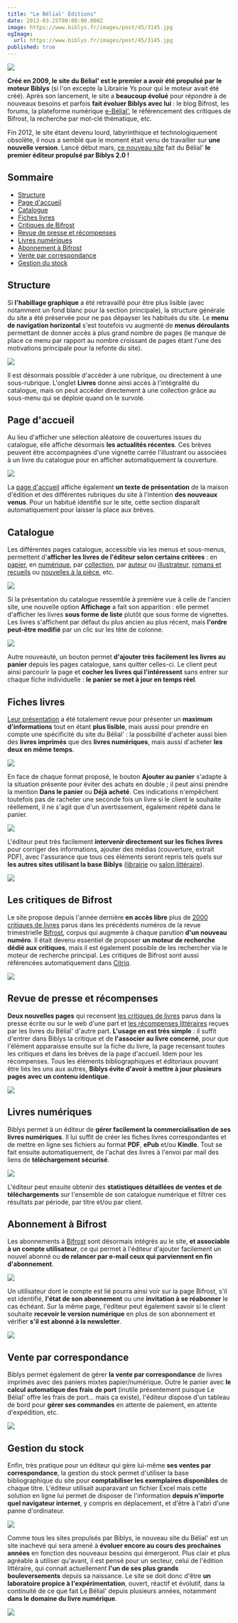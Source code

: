 ```yaml
---
title: "Le Bélial' Éditions"
date: 2013-03-25T00:00:00.000Z
image: https://www.biblys.fr/images/post/45/3145.jpg
ogImage:
  url: https://www.biblys.fr/images/post/45/3145.jpg
published: true
---
```


![](http://www.biblys.fr/biblys/media/blog/belial-00.jpg)

**Créé en 2009, le site du Bélial&#039; est le premier a avoir été propulsé par** **le moteur Biblys** (si l&#039;on excepte la Librairie Ys pour qui le moteur avait été créé). Après son lancement, le site a **beaucoup évolué** pour répondre à de nouveaux besoins et parfois **fait évoluer Biblys avec lui** : le blog Bifrost, les forums, la plateforme numérique [e-Bélial&#039;](http://e.belial.fr/), le référencement des critiques de Bifrost, la recherche par mot-clé thématique, etc.

Fin 2012, le site étant devenu lourd, labyrinthique et technologiquement obsolète, il nous a semblé que le moment était venu de travailler sur **une nouvelle version**. Lancé début mars, [ce nouveau site](http://www.belial.fr/) fait du Bélial&#039; **le premier éditeur propulsé par Biblys 2.0 !**

## Sommaire

- [Structure](#structure)
- [Page d&#039;accueil](#accueil)
- [Catalogue](#catalogue)
- [Fiches livres](#fiche)
- [Critiques de Bifrost](#critiques)
- [Revue de presse et récompenses](#presse)
- [Livres numériques](#stats)
- [Abonnement à Bifrost](#bifrost)
- [Vente par correspondance](#vpc)
- [Gestion du stock](#stock)

## Structure

Si **l&#039;habillage graphique** a été retravaillé pour être plus lisible (avec notamment un fond blanc pour la section principale), la structure générale du site a été préservée pour ne pas dépayser les habitués du site. Le **menu de navigation horizontal** s&#039;est toutefois vu augmenté de **menus déroulants** permettant de donner accès à plus grand nombre de pages (le manque de place ce menu par rapport au nombre croissant de pages étant l&#039;une des motivations principale pour la refonte du site).

![](http://www.biblys.fr/biblys/media/blog/belial-01.jpg)

Il est désormais possible d&#039;accéder à une rubrique, ou directement à une sous-rubrique. L&#039;onglet **Livres** donne ainsi accès à l&#039;intégralité du catalogue, mais on peut accéder directement à une collection grâce au sous-menu qui se déploie quand on le survole.

## Page d&#039;accueil

Au lieu d&#039;afficher une sélection aléatoire de couvertures issues du catalogue, elle affiche désormais **les actualités récentes**. Ces brèves peuvent être accompagnées d&#039;une vignette carrée l&#039;illustrant ou associées à un livre du catalogue pour en afficher automatiquement la couverture.

![](http://www.biblys.fr/biblys/media/blog/belial-02.jpg)

La [page d&#039;accueil](http://www.belial.fr/) affiche également **un texte de présentation** de la maison d&#039;édition et des différentes rubriques du site à l&#039;intention **des nouveaux venus**. Pour un habitué identifié sur le site, cette section disparaît automatiquement pour laisser la place aux brèves.

## Catalogue

Les différentes pages catalogue, accessible via les menus et sous-menus, permettent d&#039;**afficher les livres de l&#039;éditeur selon certains critères** : en [papier](http://www.belial.fr/pages/papier), en [numérique](http://www.belial.fr/pages/numerique), par [collection](http://www.belial.fr/collection/kvasar), par [auteur](http://www.belial.fr/lucius-shepard/) ou [illustrateur](http://www.belial.fr/manchu/), [romans et recueils](http://www.belial.fr/collection/e-belial) ou [nouvelles à la pièce](http://www.belial.fr/collection/e-belial-nouvelles), etc.

![](http://www.biblys.fr/biblys/media/blog/belial-03.jpg)

Si la présentation du catalogue ressemble à première vue à celle de l&#039;ancien site, une nouvelle option **Affichage** a fait son apparition : elle permet d&#039;afficher les livres **sous forme de liste** plutôt que sous forme de vignettes. Les livres s&#039;affichent par défaut du plus ancien au plus récent, mais **l&#039;ordre peut-être modifié** par un clic sur les tête de colonne.

![](http://www.biblys.fr/biblys/media/blog/belial-04.jpg)

Autre nouveauté, un bouton permet **d&#039;ajouter très facilement les livres au panier** depuis les pages catalogue, sans quitter celles-ci. Le client peut ainsi parcourir la page et **cocher les livres qui l&#039;intéressent** sans entrer sur chaque fiche individuelle : **le panier se met à jour en temps réel**.

## Fiches livres

[Leur présentation](http://www.belial.fr/stephen-baxter/accretion) a été totalement revue pour présenter un **maximum d&#039;informations** tout en étant **plus lisible**, mais aussi pour prendre en compte une spécificité du site du Bélial&#039; : la possibilité d&#039;acheter aussi bien des **livres imprimés** que des **livres numériques**, mais aussi d&#039;acheter **les deux en même temps**.

![](http://www.biblys.fr/biblys/media/blog/belial-05.jpg)

En face de chaque format proposé, le bouton **Ajouter au** **panier** s&#039;adapte à la situation présente pour éviter des achats en double ; il peut ainsi prendre la mention **Dans le panier** ou **Déjà acheté**. Ces indications n&#039;empêchent toutefois pas de racheter une seconde fois un livre si le client le souhaite réellement, il ne s&#039;agit que d&#039;un avertissement, également répété dans le panier.

![](http://www.biblys.fr/biblys/media/blog/belial-06.jpg)

L&#039;éditeur peut très facilement **intervenir directement sur les fiches livres** pour corriger des informations, ajouter des médias (couverture, extrait PDF), avec l&#039;assurance que tous ces éléments seront repris tels quels sur **les autres sites utilisant la base Biblys** ([librairie](http://www.scylla.fr/lucius-shepard/le-dragon-griaule) ou [salon littéraire](http://www.imaginales.fr/lucius-shepard/le-dragon-griaule)).

![](http://www.biblys.fr/biblys/media/blog/belial-07.jpg)

## Les critiques de Bifrost

Le site propose depuis l&#039;année dernière **en accès libre** plus de [2000 critiques de livres](http://www.belial.fr/pages/critiques) parus dans les précédents numéros de la revue trimestrielle [Bifrost](http://www.belial.fr/pages/bifrost), corpus qui augmente à chaque parution **d&#039;un nouveau numéro**. Il était devenu essentiel de proposer **un moteur de recherche dédié aux critiques**, mais il est également possible de les rechercher via le moteur de recherche principal. Les critiques de Bifrost sont aussi référencées automatiquement dans [Citriq](http://citriq.net/).

![](http://www.biblys.fr/biblys/media/blog/belial-08.jpg)

## Revue de presse et récompenses

**Deux nouvelles pages** qui recensent [les critiques de livres](http://www.belial.fr/pages/revue-de-presse) parus dans la presse écrite ou sur le web d&#039;une part et [les récompenses littéraires](http://www.belial.fr/pages/recompenses) reçues par les livres du Bélial&#039; d&#039;autre part. **L&#039;usage en est très simple** : il suffit d&#039;entrer dans Biblys la critique et de **l&#039;associer au livre concerné**, pour que l&#039;élément apparaisse ensuite sur la fiche du livre, la page recensant toutes les critiques et dans les brèves de la page d&#039;accueil. Idem pour les récompenses. Tous les éléments bibliographiques et éditoriaux pouvant être liés les uns aux autres, **Biblys évite d&#039;avoir à mettre à jour plusieurs pages avec un contenu identique**.

![](http://www.biblys.fr/biblys/media/blog/belial-09.jpg)

## Livres numériques

Biblys permet à un éditeur de **gérer facilement la commercialisation de ses livres numériques**. Il lui suffit de créer les fiches livres correspondantes et de mettre en ligne ses fichiers au format **PDF**, **ePub** et/ou **Kindle**. Tout se fait ensuite automatiquement, de l&#039;achat des livres à l&#039;envoi par mail des liens de **téléchargement sécurisé**.

![](http://www.biblys.fr/biblys/media/blog/belial-10.jpg)

L&#039;éditeur peut ensuite obtenir des **statistiques détaillées de ventes et de téléchargements** sur l&#039;ensemble de son catalogue numérique et filtrer ces résultats par période, par titre et/ou par client.

## Abonnement à Bifrost

Les abonnements à [Bifrost](http://www.belial.fr/pages/bifrost) sont désormais intégrés au le site, **et associable à un compte utilisateur**, ce qui permet à l&#039;éditeur d&#039;ajouter facilement un nouvel abonné ou **de relancer par e-mail ceux qui parviennent en fin d&#039;abonnement**.

![](http://www.biblys.fr/biblys/media/blog/belial-11.jpg)

Un utilisateur dont le compte est lié pourra ainsi voir sur la page Bifrost, s&#039;il est identifié, **l&#039;état de son abonnement** ou une **invitation à se réabonner** le cas échéant. Sur la même page, l&#039;éditeur peut également savoir si le client souhaite **recevoir le version numérique** en plus de son abonnement et vérifier **s&#039;il est abonné à la newsletter**.

![](http://www.biblys.fr/biblys/media/blog/belial-12.jpg)

## Vente par correspondance

Biblys permet également de gérer **la vente par correspondance** de livres imprimés avec des paniers mixtes papier/numérique. Outre le panier avec **le calcul automatique des frais de port** (inutile présentement puisque Le Bélial&#039; offre les frais de port... mais ça existe), l&#039;éditeur dispose d&#039;un tableau de bord pour **gérer ses commandes** en attente de paiement, en attente d&#039;expédition, etc.

![](http://www.biblys.fr/biblys/media/blog/belial-13.jpg)

## Gestion du stock

Enfin, très pratique pour un éditeur qui gère lui-même **ses ventes par correspondance**, la gestion du stock permet d&#039;utiliser la base bibliographique du site pour **comptabiliser les exemplaires disponibles** de chaque titre. L&#039;éditeur utilisait auparavant un fichier Excel mais cette solution en ligne lui permet de disposer de l&#039;information **depuis n&#039;importe quel navigateur internet**, y compris en déplacement, et d&#039;être à l&#039;abri d&#039;une panne d&#039;ordinateur.

![](http://www.biblys.fr/biblys/media/blog/belial-14.jpg)

Comme tous les sites propulsés par Biblys, le nouveau site du Bélial&#039; est un site inachevé qui sera amené à **évoluer encore au cours des prochaines années** en fonction des nouveaux besoins qui émergeront. Plus clair et plus agréable à utiliser qu&#039;avant, il est pensé pour un secteur, celui de l&#039;édition littéraire, qui connait actuellement **l&#039;un de ses plus grands bouleversements** depuis sa naissance. Le site se doit donc d&#039;être **un laboratoire propice à l&#039;expérimentation**, ouvert, réactif et évolutif, dans la continuité de ce que fait Le Bélial&#039; depuis plusieurs années, notamment **dans le domaine du livre numérique**.

![](http://www.biblys.fr/biblys/media/blog/belial-15.jpg)
